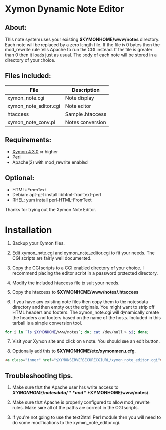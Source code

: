 Xymon Dynamic Note Editor
================================
## About:
This note system uses your existing **$XYMONHOME/www/notes**
directory. Each note will be replaced by a zero
length file. If the file is 0 bytes then the
mod_rewrite rule tells Apache to run the CGI
instead. If the file is greater than 0 then it loads
just as usual. The body of each note will be stored
in a directory of your choice.

## Files included: 
| File                  | Description      |
|-----------------------|------------------|
| xymon_note.cgi        | Note display     |
| xymon_note_editor.cgi | Note editor      |
| htaccess              | Sample .htaccess |
| xymon_note_conv.pl    | Notes conversion |

## Requirements: 
* [Xymon 4.3.0](https://www.xymon.com/) or higher
* Perl
* Apache(2) with mod_rewrite enabled

## Optional:
* HTML::FromText
 * Debian: apt-get install libhtml-fromtext-perl 
 * RHEL: yum install perl-HTML-FromText
	
Thanks for trying out the Xymon Note Editor.

Installation
================================

1. Backup your Xymon files.

2. Edit xymon_note.cgi and xymon_note_editor.cgi to fit your needs. The CGI scripts are fairly well documented.

3. Copy the CGI scripts to a CGI enabled directory of your choice. I recommend placing the editor script in a password protected directory. 

4. Modify the included htaccess file to suit your needs. 

5. Copy the htaccess to **$XYMONHOME/www/notes/.htaccess**

6. If you have any existing note files then copy them to the notesdata directory and then empty out the originals. You might want to strip off HTML headers and footers. The xymon_note.cgi will dynamically create the headers and footers based on the name of the hosts. Included in this tarball is a simple conversion tool.
  ```bash
  for i in `ls $XYMONHOME/www/notes`; do; cat /dev/null > $i; done;
  ```

7. Visit your Xymon site and click on a note. You should see an edit button. 

8. Optionally add this to **$XYMONHOME/etc/xymonmenu.cfg**.
```html
<a class="inner" href="$XYMONSERVERSECURECGIURL/xymon_note_editor.cgi">Edit notes</a>
```

## Troubleshooting tips.
1. Make sure that the Apache user has write access to **$XYMONHOME/notesdata/** and **$XYMONHOME/www/notes/**.

2. Make sure that Apache is properly configured to allow mod_rewrite rules.	Make sure all of the paths are correct in the CGI scripts.

3. If you're not going to use the text2html Perl module then you will need to do some modifications to the xymon_note_editor.cgi.
